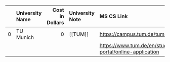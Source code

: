|    | University Name   |   Cost in Dollars | University Note   | MS CS Link                                                                           |
|---:|:------------------|------------------:|:------------------|:-------------------------------------------------------------------------------------|
|  0 | TU Munich         |                 0 | [[TUM]]           | https://campus.tum.de/tumonline/ee/ui/ca2/app/desktop/#/login                        |
|    |                   |                   |                   | https://www.tum.de/en/studies/application/application-info-portal/online-application |